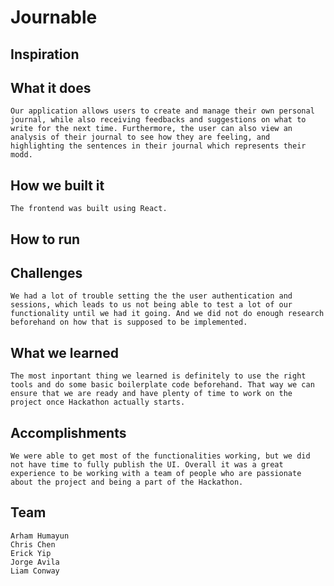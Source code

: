 # Journable

## Inspiration

## What it does
    Our application allows users to create and manage their own personal journal, while also receiving feedbacks and suggestions on what to write for the next time. Furthermore, the user can also view an analysis of their journal to see how they are feeling, and highlighting the sentences in their journal which represents their modd.
## How we built it
    The frontend was built using React. 
## How to run

## Challenges
    We had a lot of trouble setting the the user authentication and sessions, which leads to us not being able to test a lot of our functionality until we had it going. And we did not do enough research beforehand on how that is supposed to be implemented.
## What we learned
    The most inportant thing we learned is definitely to use the right tools and do some basic boilerplate code beforehand. That way we can ensure that we are ready and have plenty of time to work on the project once Hackathon actually starts. 
## Accomplishments
    We were able to get most of the functionalities working, but we did not have time to fully publish the UI. Overall it was a great experience to be working with a team of people who are passionate about the project and being a part of the Hackathon.
## Team
    Arham Humayun
    Chris Chen
    Erick Yip
    Jorge Avila
    Liam Conway